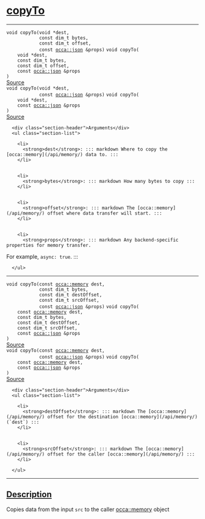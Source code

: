 
<h1 id="copy-to">
 <a href="#/api/memory/copyTo" class="anchor">
   <span>copyTo</span>
  </a>
</h1>

<div class="signature">

<hr>

  <div class="definition-container">
    <div class="definition">
      <code class="desktop-only"><span class="token keyword">void</span> copyTo(<span class="token keyword">void</span> *dest,
            <span class="token keyword">const</span> <span class="token keyword">dim_t</span> bytes,
            <span class="token keyword">const</span> <span class="token keyword">dim_t</span> offset,
            <span class="token keyword">const</span> <a href="#/api/json/">occa::json</a> &props)</code>
      <code class="mobile-only"><span class="token keyword">void</span> copyTo(
    <span class="token keyword">void</span> *dest,
    <span class="token keyword">const</span> <span class="token keyword">dim_t</span> bytes,
    <span class="token keyword">const</span> <span class="token keyword">dim_t</span> offset,
    <span class="token keyword">const</span> <a href="#/api/json/">occa::json</a> &props
)</code>
      <div class="flex-spacing"></div>
      <a href="https://github.com/libocca/occa/blob/22da1992/include/occa/core/memory.hpp#L405" target="_blank">Source</a>
    </div>
    
  </div>

  <div class="definition-container">
    <div class="definition">
      <code class="desktop-only"><span class="token keyword">void</span> copyTo(<span class="token keyword">void</span> *dest,
            <span class="token keyword">const</span> <a href="#/api/json/">occa::json</a> &props)</code>
      <code class="mobile-only"><span class="token keyword">void</span> copyTo(
    <span class="token keyword">void</span> *dest,
    <span class="token keyword">const</span> <a href="#/api/json/">occa::json</a> &props
)</code>
      <div class="flex-spacing"></div>
      <a href="https://github.com/libocca/occa/blob/22da1992/include/occa/core/memory.hpp#L413" target="_blank">Source</a>
    </div>
    <div class="description">

      <div class="section-header">Arguments</div>
      <ul class="section-list">
          
        <li>
          <strong>dest</strong>: ::: markdown Where to copy the [occa::memory](/api/memory/) data to. :::
        </li>


        <li>
          <strong>bytes</strong>: ::: markdown How many bytes to copy :::
        </li>


        <li>
          <strong>offset</strong>: ::: markdown The [occa::memory](/api/memory/) offset where data transfer will start. :::
        </li>


        <li>
          <strong>props</strong>: ::: markdown Any backend-specific properties for memory transfer.
For example, `async: true`. :::
        </li>

      </ul>
</div>
  </div>

<hr>

  <div class="definition-container">
    <div class="definition">
      <code class="desktop-only"><span class="token keyword">void</span> copyTo(<span class="token keyword">const</span> <a href="#/api/memory/">occa::memory</a> dest,
            <span class="token keyword">const</span> <span class="token keyword">dim_t</span> bytes,
            <span class="token keyword">const</span> <span class="token keyword">dim_t</span> destOffset,
            <span class="token keyword">const</span> <span class="token keyword">dim_t</span> srcOffset,
            <span class="token keyword">const</span> <a href="#/api/json/">occa::json</a> &props)</code>
      <code class="mobile-only"><span class="token keyword">void</span> copyTo(
    <span class="token keyword">const</span> <a href="#/api/memory/">occa::memory</a> dest,
    <span class="token keyword">const</span> <span class="token keyword">dim_t</span> bytes,
    <span class="token keyword">const</span> <span class="token keyword">dim_t</span> destOffset,
    <span class="token keyword">const</span> <span class="token keyword">dim_t</span> srcOffset,
    <span class="token keyword">const</span> <a href="#/api/json/">occa::json</a> &props
)</code>
      <div class="flex-spacing"></div>
      <a href="https://github.com/libocca/occa/blob/22da1992/include/occa/core/memory.hpp#L431" target="_blank">Source</a>
    </div>
    
  </div>

  <div class="definition-container">
    <div class="definition">
      <code class="desktop-only"><span class="token keyword">void</span> copyTo(<span class="token keyword">const</span> <a href="#/api/memory/">occa::memory</a> dest,
            <span class="token keyword">const</span> <a href="#/api/json/">occa::json</a> &props)</code>
      <code class="mobile-only"><span class="token keyword">void</span> copyTo(
    <span class="token keyword">const</span> <a href="#/api/memory/">occa::memory</a> dest,
    <span class="token keyword">const</span> <a href="#/api/json/">occa::json</a> &props
)</code>
      <div class="flex-spacing"></div>
      <a href="https://github.com/libocca/occa/blob/22da1992/include/occa/core/memory.hpp#L440" target="_blank">Source</a>
    </div>
    <div class="description">

      <div class="section-header">Arguments</div>
      <ul class="section-list">
          
        <li>
          <strong>destOffset</strong>: ::: markdown The [occa::memory](/api/memory/) offset for the destination [occa::memory](/api/memory/) (`dest`) :::
        </li>


        <li>
          <strong>srcOffset</strong>: ::: markdown The [occa::memory](/api/memory/) offset for the caller [occa::memory](/api/memory/) :::
        </li>

      </ul>
</div>
  </div>

  <hr>
</div>


<h2 id="description">
 <a href="#/api/memory/copyTo?id=description" class="anchor">
   <span>Description</span>
  </a>
</h2>

Copies data from the input `src` to the caller [occa::memory](/api/memory/) object
